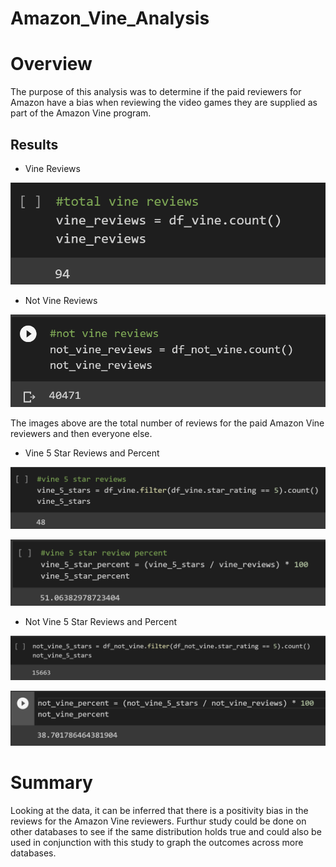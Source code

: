 # Amazon_Vine_Analysis

# Overview
The purpose of this analysis was to determine if the paid reviewers for Amazon have a bias when reviewing the video games they are supplied as part of the Amazon Vine program.

## Results

- Vine Reviews

![vineReviews](https://github.com/RyanJeffery21/Amazon_Vine_Analysis/blob/eebb0d20f558f7a284c08ed54737d2e4701ea7f5/Images/vineReviews.png)

- Not Vine Reviews

![notvinereviews](https://github.com/RyanJeffery21/Amazon_Vine_Analysis/blob/eebb0d20f558f7a284c08ed54737d2e4701ea7f5/Images/notVineReviews.png)

The images above are the total number of reviews for the paid Amazon Vine reviewers and then everyone else.

- Vine 5 Star Reviews and Percent

![vine5starreviews](https://github.com/RyanJeffery21/Amazon_Vine_Analysis/blob/eebb0d20f558f7a284c08ed54737d2e4701ea7f5/Images/vine5StarReviews.png)

![vine5starpercent](https://github.com/RyanJeffery21/Amazon_Vine_Analysis/blob/eebb0d20f558f7a284c08ed54737d2e4701ea7f5/Images/vine5StarPercent.png)


- Not Vine 5 Star Reviews and Percent

![notvine5starreviews](https://github.com/RyanJeffery21/Amazon_Vine_Analysis/blob/eebb0d20f558f7a284c08ed54737d2e4701ea7f5/Images/notVine5StarReviews.png)

![notvine5starpercent](https://github.com/RyanJeffery21/Amazon_Vine_Analysis/blob/eebb0d20f558f7a284c08ed54737d2e4701ea7f5/Images/notVine5StarPercent.png)

# Summary

Looking at the data, it can be inferred that there is a positivity bias in the reviews for the Amazon Vine reviewers.  Furthur study could be done on other databases to see if the same distribution holds true and could also be used in conjunction with this study to graph the outcomes across more databases.



